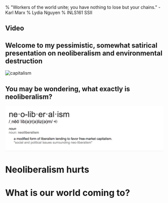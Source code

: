 % "Workers of the world unite; you have nothing to lose but your chains." -Karl Marx
% Lydia Nguyen
% INLS161 SSII
<section data-background-video="astronaut.mp4" data-background-video-loop>
	<h2>Video</h2>
</section>

## Welcome to my pessimistic, somewhat satirical presentation on neoliberalism and environmental destruction
![capitalism](images/capitalism.jpg)
## You may be wondering, what exactly is neoliberalism?
![neoliberalism](images/neoliberal.png)

# Neoliberalism hurts

# What is our world coming to?

